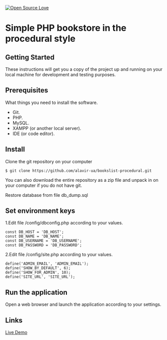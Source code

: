 [![Open Source Love](https://badges.frapsoft.com/os/v1/open-source.svg?v=103)](https://github.com/ellerbrock/open-source-badges/)

# Simple PHP bookstore in the procedural style 

## Getting Started
These instructions will get you a copy of the project up and running on your local machine for development and testing purposes.

## Prerequisites
What things you need to install the software.

- Git.
- PHP.
- MySQL.
- XAMPP (or another local server).
- IDE (or code editor).

## Install
Clone the git repository on your computer
```
$ git clone https://github.com/alavir-ua/bookslist-procedural.git
```
You can also download the entire repository as a zip file and unpack in on your computer if you do not have git.

Restore database from file db_dump.sql


## Set environment keys
1.Edit file /config/dbconfig.php according to your values.
```
const DB_HOST = 'DB_HOST';
const DB_NAME = 'DB_NAME';
const DB_USERNAME = 'DB_USERNAME';
const DB_PASSWORD = 'DB_PASSWORD';
```
2.Edit file /config/site.php according to your values.
```
define('ADMIN_EMAIL', 'ADMIN_EMAIL'); 
define('SHOW_BY_DEFAULT', 6); 
define('SHOW_FOR_ADMIN', 10);
define('SITE_URL', 'SITE_URL'); 
```
## Run the application

Open a web browser and launch the application according to your settings.

## Links
[Live Demo](http://bookslist.is-best.net/)

